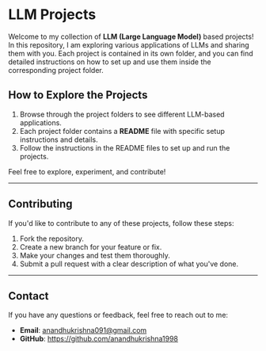 # LLM Projects

Welcome to my collection of **LLM (Large Language Model)** based projects! In this repository, I am exploring various applications of LLMs and sharing them with you. Each project is contained in its own folder, and you can find detailed instructions on how to set up and use them inside the corresponding project folder.

## How to Explore the Projects

1. Browse through the project folders to see different LLM-based applications.
2. Each project folder contains a **README** file with specific setup instructions and details.
3. Follow the instructions in the README files to set up and run the projects.

Feel free to explore, experiment, and contribute!

---

## Contributing

If you'd like to contribute to any of these projects, follow these steps:
1. Fork the repository.
2. Create a new branch for your feature or fix.
3. Make your changes and test them thoroughly.
4. Submit a pull request with a clear description of what you've done.

---

## Contact

If you have any questions or feedback, feel free to reach out to me:
- **Email**: anandhukrishna091@gmail.com
- **GitHub**: https://github.com/anandhukrishna1998
